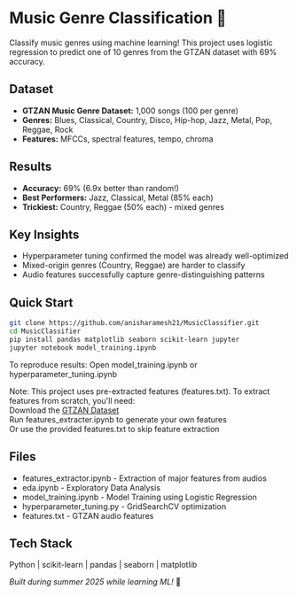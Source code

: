 # Music Genre Classification 🎵

Classify music genres using machine learning! This project uses logistic regression to predict one of 10 genres from the GTZAN dataset with 69% accuracy.

## Dataset
- **GTZAN Music Genre Dataset:** 1,000 songs (100 per genre)
- **Genres:** Blues, Classical, Country, Disco, Hip-hop, Jazz, Metal, Pop, Reggae, Rock
- **Features:** MFCCs, spectral features, tempo, chroma

## Results
- **Accuracy:** 69% (6.9x better than random!)
- **Best Performers:** Jazz, Classical, Metal (85% each)
- **Trickiest:** Country, Reggae (50% each) - mixed genres

## Key Insights
- Hyperparameter tuning confirmed the model was already well-optimized
- Mixed-origin genres (Country, Reggae) are harder to classify
- Audio features successfully capture genre-distinguishing patterns

## Quick Start
```bash
git clone https://github.com/anisharamesh21/MusicClassifier.git
cd MusicClassifier
pip install pandas matplotlib seaborn scikit-learn jupyter
jupyter notebook model_training.ipynb
```

To reproduce results: Open model_training.ipynb or hyperparameter_tuning.ipynb

Note: This project uses pre-extracted features (features.txt). To extract features from scratch, you'll need:<br>
Download the [GTZAN Dataset](https://www.kaggle.com/datasets/andradaolteanu/gtzan-dataset-music-genre-classification) <br>
Run features_extracter.ipynb to generate your own features<br>
Or use the provided features.txt to skip feature extraction

## Files
- features_extractor.ipynb - Extraction of major features from audios
- eda.ipynb - Exploratory Data Analysis
- model_training.ipynb - Model Training using Logistic Regression
- hyperparameter_tuning.py - GridSearchCV optimization
- features.txt - GTZAN audio features

## Tech Stack
Python | scikit-learn | pandas | seaborn | matplotlib

*Built during summer 2025 while learning ML!* 🚀
